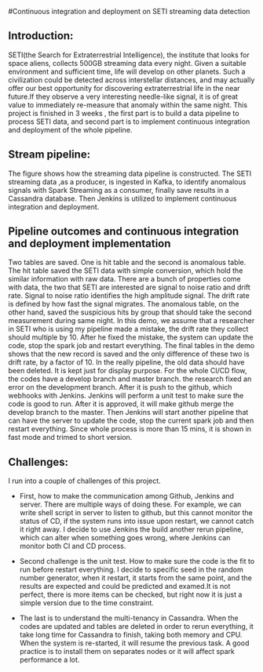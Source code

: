 #Continuous integration and deployment on SETI streaming data detection

## Introduction:
SETI(the Search for Extraterrestrial Intelligence), the institute that looks for space aliens, collects 500GB streaming data every night. Given a suitable environment and sufficient time, life will develop on other planets. Such a civilization could be detected across interstellar distances, and may actually offer our best opportunity for discovering extraterrestrial life in the near future.If they observe a very interesting needle-like signal, it is of great value to immediately re-measure that anomaly within the same night. This project is finished in 3 weeks , the first part is to build a data pipeline to process SETI data, and second part is to implement continuous integration and deployment of the whole pipeline.  

## Stream pipeline:
The figure shows how the streaming data pipeline is constructed. The SETI streaming data ,as a producer, is ingested in Kafka, to identify anomalous signals with Spark Streaming as a consumer, finally save results in a Cassandra database.  Then Jenkins is utilized to implement continuous integration and deployment.

## Pipeline outcomes and continuous integration and deployment implementation 
Two tables are saved. One is hit table and the second is anomalous table. The hit table saved the SETI data with simple conversion, which hold the similar information with raw data. There are a bunch of properties come with data, the two that SETI are interested are signal to noise ratio and drift rate. Signal to noise ratio identifies the high amplitude signal. The drift rate is defined by how fast the signal migrates. The anomalous table, on the other hand, saved the suspicious hits by group that should take the second measurement  during same night. In this demo, we assume that a researcher in SETI who is using my pipeline made a mistake, the drift rate they collect should multiple by 10. After he fixed the mistake, the system can update the code, stop the spark job and restart everything. The final tables in the demo shows that the new record is saved and the only difference of these two is drift rate, by a factor of 10. In the really pipeline, the old data should have been deleted. It is kept just for display purpose. For the whole CI/CD flow, the codes have a develop branch and master branch. the research fixed an error on the development branch. After it is push to the github, which webhooks with Jenkins. Jenkins will perform a unit test to make sure the code is good to run. After it is approved, it will make github merge the develop branch to the master. Then Jenkins will start another pipeline that can have the server to update the code, stop the current spark job and then restart everything.  Since whole process is more than 15 mins, it is shown in fast mode and trimed to short version. 


## Challenges:
I run into a couple of challenges of this project. 
* First, how to make the communication among Github, Jenkins and server. There are multiple ways of doing these. For example, we can write shell script in server to listen to github, but this cannot monitor the status of CD, if the system runs into issue upon restart, we cannot catch it right away. I decide to use Jenkins the build another rerun pipeline, which can alter when something goes wrong, where Jenkins can monitor both CI and CD process. 

* Second challenge is the unit test. How to make sure the code is the fit to run before restart everything. I decide to specific seed in the random number generator, when it restart, it starts from the same point, and the results are expected and could be predicted and examed.It is not perfect, there is more items can be checked, but right now it is just a simple version due to the time constraint.

* The last is to understand the multi-tenancy in Cassandra. When the codes are updated and tables are deleted in order to rerun everything, it take long time for Cassandra to finish, taking both memory and CPU. When the system is re-started, it will resume the previous task. A good practice is to install them on separates nodes or it will affect spark performance a lot. 
